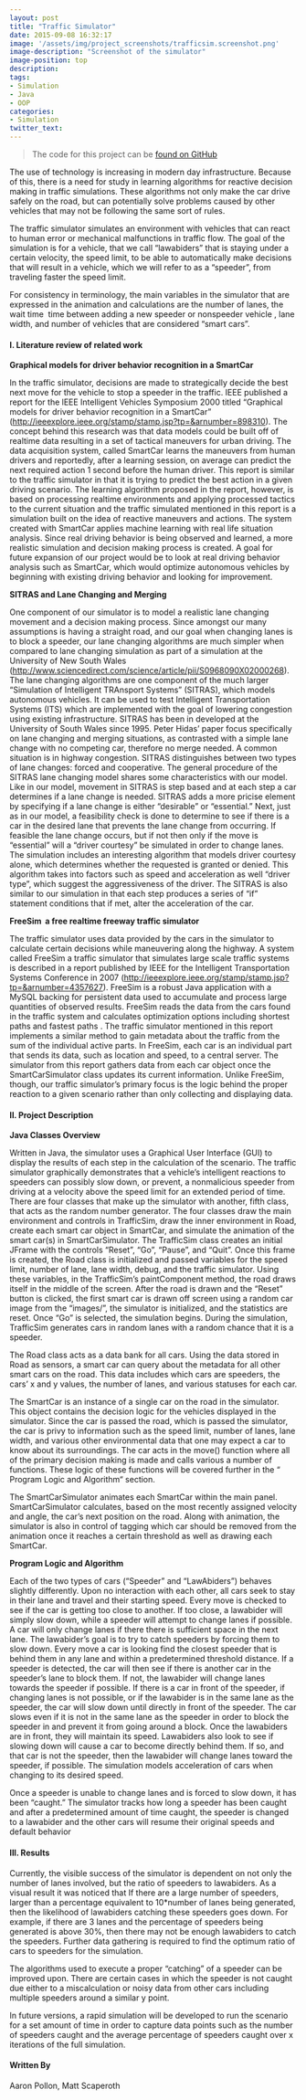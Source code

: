 ```yaml
---
layout: post
title: "Traffic Simulator"
date: 2015-09-08 16:32:17
image: '/assets/img/project_screenshots/trafficsim.screenshot.png'
image-description: "Screenshot of the simulator"
image-position: top
description:
tags:
- Simulation
- Java
- OOP
categories:
- Simulation
twitter_text:
---
```

> The code for this project can be <a href="https://github.com/scaperoth/carmachinelearning">found on GitHub</a>

The use of technology is increasing in modern day infrastructure. Because of this,
there is a need for study in learning algorithms for reactive decision making in traffic simulations.
These algorithms not only make the car drive safely on the road, but can potentially solve
problems caused by other vehicles that may not be following the same sort of rules.  

The traffic simulator simulates an environment with vehicles that can react to human error or
mechanical malfunctions in traffic flow. The goal of the simulation is for a vehicle, that we call
“law­abiders” that is staying under a certain velocity, the speed limit, to be able to automatically
make decisions that will result in a vehicle, which we will refer to as a “speeder”, from traveling
faster the speed limit.   

For consistency in terminology, the main variables in the simulator that are expressed in the
animation and calculations are the number of lanes, the wait time ­­ time between adding a new
speeder or non­speeder vehicle , lane width, and number of vehicles that are considered “smart
cars”.   

#### I. Literature review of related work

**Graphical models for driver behavior recognition in a SmartCar**  

In the traffic simulator, decisions are made to strategically decide the best next move for the
vehicle to stop a speeder in the traffic. IEEE published a report for the lEEE Intelligent Vehicles
Symposium 2000 titled “Graphical models for driver behavior recognition in a SmartCar”
(http://ieeexplore.ieee.org/stamp/stamp.jsp?tp=&arnumber=898310). The concept behind this
research was that data models could be built off of real­time data resulting in a set of tactical
maneuvers for urban driving. The data acquisition system, called SmartCar learns the
maneuvers from human drivers and reportedly, after a learning session, on average can predict
the next required action 1 second before the human driver. This report is similar to the traffic
simulator in that it is trying to predict the best action in a given driving scenario. The learning
algorithm proposed in the report, however, is based on processing real­time environments and
applying processed tactics to the current situation and the traffic simulated mentioned in this
report is a simulation built on the idea of reactive maneuvers and actions. The system created
with SmartCar applies machine learning with real life situation analysis. Since real driving
behavior is being observed and learned, a more realistic simulation and decision making
process is created. A goal for future expansion of our project would be to look at real driving
behavior analysis such as SmartCar, which would optimize autonomous vehicles by beginning
with existing driving behavior and looking for improvement.    

**SITRAS and Lane Changing and Merging**   

One component of our simulator is to model a realistic lane changing movement and a decision
making process. Since amongst our many assumptions is having a straight road, and our goal
when changing lanes is to block a speeder, our lane changing algorithms are much simpler
when compared to lane changing simulation as part of a simulation at the University of New
South Wales (http://www.sciencedirect.com/science/article/pii/S0968090X02000268). The lane
changing algorithms are one component of the much larger “Simulation of Intelligent TRAnsport
Systems” (SITRAS), which models autonomous vehicles. It can be used to test Intelligent
Transportation Systems (ITS) which are implemented with the goal of lowering congestion using
existing infrastructure. SITRAS has been in developed at the University of South Wales since
1995. Peter Hidas’ paper focus specifically on lane changing and merging situations, as
contrasted with a simple lane change with no competing car, therefore no merge needed. A
common situation is in highway congestion. SITRAS distinguishes between two types of lane
changes: forced and cooperative. The general procedure of the SITRAS lane changing model
shares some characteristics with our model. Like in our model, movement in SITRAS is step
based and at each step a car determines if a lane change is needed. SITRAS adds a more
pricise element by specifying if a lane change is either “desirable” or “essential.” Next, just as in
our model, a feasibility check is done to determine to see if there is a car in the desired lane that
prevents the lane change from occurring. If feasible the lane change occurs, but if not then only if
the move is “essential” will a “driver courtesy” be simulated in order to change lanes. The
simulation includes an interesting algorithm that models driver courtesy alone, which determines
whether the requested is granted or denied. This algorithm takes into factors such as speed and
acceleration as well “driver type”, which suggest the aggressiveness of the driver. The SITRAS
is also similar to our simulation in that each step produces a series of “if” statement conditions
that if met, alter the acceleration of the car.    

**FreeSim ­ a free real­time freeway traffic simulator**  

The traffic simulator uses data provided by the cars in the simulator to calculate certain
decisions while maneuvering along the highway. A system called FreeSim a traffic simulator that
simulates large scale traffic systems is described in a report published by IEEE for the Intelligent
Transportation Systems Conference in 2007
(http://ieeexplore.ieee.org/stamp/stamp.jsp?tp=&arnumber=4357627). FreeSim is a robust Java
application with a MySQL backing for persistent data used to accumulate and process large
quantities of observed results. FreeSim reads the data from the cars found in the traffic system
and calculates optimization options including shortest paths and fastest paths . The traffic
simulator mentioned in this report implements a similar method to gain metadata about the traffic
from the sum of the individual active parts. In FreeSim, each car is an individual part that sends
its data, such as location and speed, to a central server. The simulator from this report gathers
data from each car object once the SmartCarSimulator class updates its current information.
Unlike FreeSim, though, our traffic simulator’s primary focus is the logic behind the proper
reaction to a given scenario rather than only collecting and displaying data.  

#### II. Project Description  

**Java Classes Overview**  

Written in Java, the simulator uses a Graphical User Interface (GUI) to display the results of each
step in the calculation of the scenario. The traffic simulator graphically demonstrates that a
vehicle’s intelligent reactions to speeders can possibly slow down, or prevent, a non­malicious
speeder from driving at a velocity above the speed limit for an extended period of time.
There are four classes that make up the simulator with another, fifth class, that acts as the
random number generator. The four classes draw the main environment and controls in
TrafficSim, draw the inner environment in Road, create each smart car object in SmartCar, and
simulate the animation of the smart car(s) in SmartCarSimulator. The TrafficSim class creates
an initial JFrame with the controls “Reset”, “Go”, “Pause”, and “Quit”. Once this frame is created,
the Road class is initialized and passed variables for the speed limit, number of lane, lane width,
debug, and the traffic simulator. Using these variables, in the TrafficSim’s paintComponent
method, the road draws itself in the middle of the screen. After the road is drawn and the “Reset”
button is clicked, the first smart car is drawn off screen using a random car image from the
“images/”, the simulator is initialized, and the statistics are reset. Once “Go” is selected, the
simulation begins. During the simulation, TrafficSim generates cars in random lanes with a
random chance that it is a speeder.   

The Road class acts as a data bank for all cars. Using the data stored in Road as sensors, a
smart car can query about the metadata for all other smart cars on the road. This data includes
which cars are speeders, the cars’ x and y values, the number of lanes, and various statuses for
each car.  

The SmartCar is an instance of a single car on the road in the simulator. This object contains the
decision logic for the vehicles displayed in the simulator. Since the car is passed the road, which
is passed the simulator, the car is privy to information such as the speed limit, number of lanes,
lane width, and various other environmental data that one may expect a car to know about its
surroundings. The car acts in the move() function where all of the primary decision making is
made and calls various a number of functions. These logic of these functions will be covered
further in the “ Program Logic and Algorithm“ section.   

The SmartCarSimulator animates each SmartCar within the main panel. SmartCarSimulator
calculates, based on the most recently assigned velocity and angle, the car’s next position on
the road. Along with animation, the simulator is also in control of tagging which car should be
removed from the animation once it reaches a certain threshold as well as drawing each
SmartCar.   

**Program Logic and Algorithm**  

Each of the two types of cars (“Speeder” and “Law­Abiders”) behaves slightly differently. Upon
no interaction with each other, all cars seek to stay in their lane and travel and their starting
speed. Every move is checked to see if the car is getting too close to another. If too close, a
law­abider will simply slow down, while a speeder will attempt to change lanes if possible. A car
will only change lanes if there there is sufficient space in the next lane.
The law­abider’s goal is to try to catch speeders by forcing them to slow down. Every move a
car is looking find the closest speeder that is behind them in any lane and within a
pre­determined threshold distance. If a speeder is detected, the car will then see if there is
another car in the speeder’s lane to block them. If not, the law­abider will change lanes towards
the speeder if possible. If there is a car in front of the speeder, if changing lanes is not possible,
or if the law­abider is in the same lane as the speeder, the car will slow down until directly in front
of the speeder. The car slows even if it is not in the same lane as the speeder in order to block
the speeder in and prevent it from going around a block. Once the law­abiders are in front, they
will maintain its speed. Law­abiders also look to see if slowing down will cause a car to become
directly behind them. If so, and that car is not the speeder, then the law­abider will change lanes
toward the speeder, if possible. The simulation models acceleration of cars when changing to its
desired speed.  

Once a speeder is unable to change lanes and is forced to slow down, it has been “caught.” The
simulator tracks how long a speeder has been caught and after a pre­determined amount of time
caught, the speeder is changed to a law­abider and the other cars will resume their original
speeds and default behavior   

#### III. Results

Currently, the visible success of the simulator is dependent on not only the number of lanes
involved, but the ratio of speeders to law­abiders. As a visual result it was noticed that If there are
a large number of speeders, larger than a percentage equivalent to 10*number of lanes being
generated, then the likelihood of law­abiders catching these speeders goes down. For example,
if there are 3 lanes and the percentage of speeders being generated is above 30%, then there
may not be enough law­abiders to catch the speeders. Further data gathering is required to find
the optimum ratio of cars to speeders for the simulation.   

The algorithms used to execute a proper “catching” of a speeder can be improved upon. There
are certain cases in which the speeder is not caught due either to a miscalculation or noisy data
from other cars including multiple speeders around a similar y point.   

In future versions, a rapid simulation will be developed to run the scenario for a set amount of
time in order to capture data points such as the number of speeders caught and the average
percentage of speeders caught over x iterations of the full simulation.

#### Written By
Aaron Pollon, Matt Scaperoth
